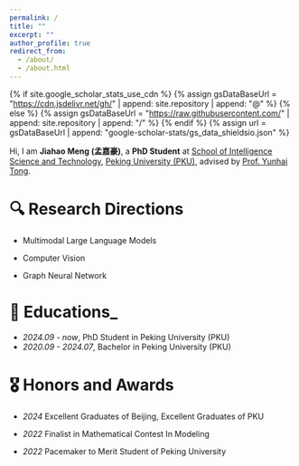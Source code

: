 ```yaml
---
permalink: /
title: ""
excerpt: ""
author_profile: true
redirect_from: 
  - /about/
  - /about.html
---
```


{% if site.google_scholar_stats_use_cdn %}
{% assign gsDataBaseUrl = "https://cdn.jsdelivr.net/gh/" | append: site.repository | append: "@" %}
{% else %}
{% assign gsDataBaseUrl = "https://raw.githubusercontent.com/" | append: site.repository | append: "/" %}
{% endif %}
{% assign url = gsDataBaseUrl | append: "google-scholar-stats/gs_data_shieldsio.json" %}

<span class='anchor' id='about-me'></span>

Hi, I am **Jiahao Meng (孟嘉豪)**, a **PhD Student** at [School of Intelligence Science and Technology](https://www.cis.pku.edu.cn/), [Peking University (PKU)](https://www.pku.edu.cn/), advised by [Prof. Yunhai Tong](https://scholar.google.com/citations?hl=zh-CN&user=T4gqdPkAAAAJ). 

# 🔍 Research Directions

- Multimodal Large Language Models

- Computer Vision

- Graph Neural Network

<!-- # 🎖 Honors and Awards -->

# 📖 Educations_
- *2024.09 - now*, PhD Student in Peking University (PKU) 
- *2020.09 - 2024.07*, Bachelor in Peking University (PKU)


# 🎖 Honors and Awards

- *2024*  Excellent Graduates of Beijing, Excellent Graduates of PKU

- *2022*  Finalist in Mathematical Contest In Modeling

- *2022*  Pacemaker to Merit Student of Peking University

<!-- # 💬 Invited Talks -->


